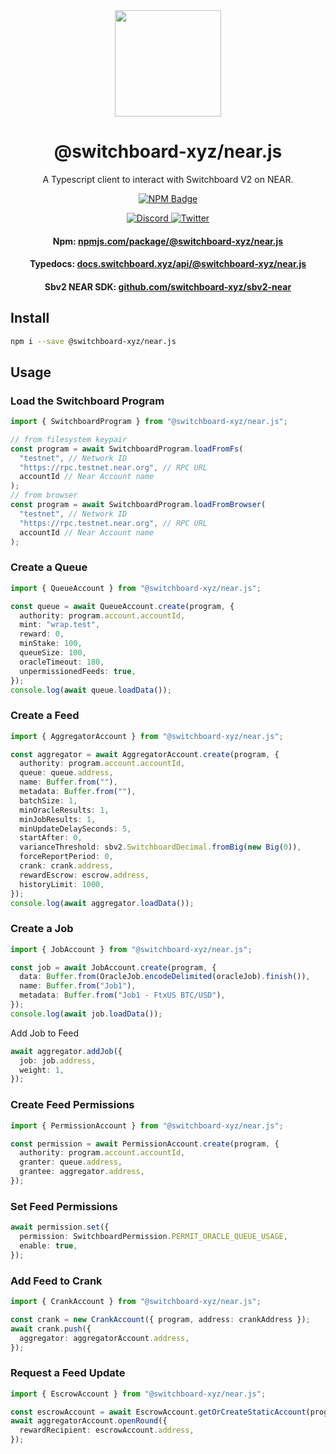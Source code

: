 <div align="center">
  <a href="#">
    <img height="170" src="https://github.com/switchboard-xyz/sbv2-core/raw/main/website/static/img/icons/switchboard/avatar.svg" />
  </a>

  <h1>@switchboard-xyz/near.js</h1>

  <p>A Typescript client to interact with Switchboard V2 on NEAR.</p>

  <p>
	  <a href="https://www.npmjs.com/package/@switchboard-xyz/near.js">
      <img alt="NPM Badge" src="https://img.shields.io/github/package-json/v/switchboard-xyz/sbv2-near?color=red&filename=javascript%2Fnear.js%2Fpackage.json&label=%40switchboard-xyz%2Fnear.js&logo=npm" />
    </a>
  </p>

  <p>
    <a href="https://discord.gg/switchboardxyz">
      <img alt="Discord" src="https://img.shields.io/discord/841525135311634443?color=blueviolet&logo=discord&logoColor=white" />
    </a>
    <a href="https://twitter.com/switchboardxyz">
      <img alt="Twitter" src="https://img.shields.io/twitter/follow/switchboardxyz?label=Follow+Switchboard" />
    </a>
  </p>

  <h4>
    <strong>Npm: </strong><a href="https://www.npmjs.com/package/@switchboard-xyz/near.js">npmjs.com/package/@switchboard-xyz/near.js</a>
  </h4>
  <h4>
    <strong>Typedocs: </strong><a href="https://docs.switchboard.xyz/api/@switchboard-xyz/near.js">docs.switchboard.xyz/api/@switchboard-xyz/near.js</a>
  </h4>
  <h4>
    <strong>Sbv2 NEAR SDK: </strong><a href="https://github.com/switchboard-xyz/sbv2-near">github.com/switchboard-xyz/sbv2-near</a>
  </h4>
</div>

## Install

```bash
npm i --save @switchboard-xyz/near.js
```

## Usage

### Load the Switchboard Program

```ts
import { SwitchboardProgram } from "@switchboard-xyz/near.js";

// from filesystem keypair
const program = await SwitchboardProgram.loadFromFs(
  "testnet", // Network ID
  "https://rpc.testnet.near.org", // RPC URL
  accountId // Near Account name
);
// from browser
const program = await SwitchboardProgram.loadFromBrowser(
  "testnet", // Network ID
  "https://rpc.testnet.near.org", // RPC URL
  accountId // Near Account name
);
```

### Create a Queue

```ts
import { QueueAccount } from "@switchboard-xyz/near.js";

const queue = await QueueAccount.create(program, {
  authority: program.account.accountId,
  mint: "wrap.test",
  reward: 0,
  minStake: 100,
  queueSize: 100,
  oracleTimeout: 180,
  unpermissionedFeeds: true,
});
console.log(await queue.loadData());
```

### Create a Feed

```ts
import { AggregatorAccount } from "@switchboard-xyz/near.js";

const aggregator = await AggregatorAccount.create(program, {
  authority: program.account.accountId,
  queue: queue.address,
  name: Buffer.from(""),
  metadata: Buffer.from(""),
  batchSize: 1,
  minOracleResults: 1,
  minJobResults: 1,
  minUpdateDelaySeconds: 5,
  startAfter: 0,
  varianceThreshold: sbv2.SwitchboardDecimal.fromBig(new Big(0)),
  forceReportPeriod: 0,
  crank: crank.address,
  rewardEscrow: escrow.address,
  historyLimit: 1000,
});
console.log(await aggregator.loadData());
```

### Create a Job

```ts
import { JobAccount } from "@switchboard-xyz/near.js";

const job = await JobAccount.create(program, {
  data: Buffer.from(OracleJob.encodeDelimited(oracleJob).finish()),
  name: Buffer.from("Job1"),
  metadata: Buffer.from("Job1 - FtxUS BTC/USD"),
});
console.log(await job.loadData());
```

Add Job to Feed

```ts
await aggregator.addJob({
  job: job.address,
  weight: 1,
});
```

### Create Feed Permissions

```ts
import { PermissionAccount } from "@switchboard-xyz/near.js";

const permission = await PermissionAccount.create(program, {
  authority: program.account.accountId,
  granter: queue.address,
  grantee: aggregator.address,
});
```

### Set Feed Permissions

```ts
await permission.set({
  permission: SwitchboardPermission.PERMIT_ORACLE_QUEUE_USAGE,
  enable: true,
});
```

### Add Feed to Crank

```ts
import { CrankAccount } from "@switchboard-xyz/near.js";

const crank = new CrankAccount({ program, address: crankAddress });
await crank.push({
  aggregator: aggregatorAccount.address,
});
```

### Request a Feed Update

```ts
import { EscrowAccount } from "@switchboard-xyz/near.js";

const escrowAccount = await EscrowAccount.getOrCreateStaticAccount(program);
await aggregatorAccount.openRound({
  rewardRecipient: escrowAccount.address,
});
```
